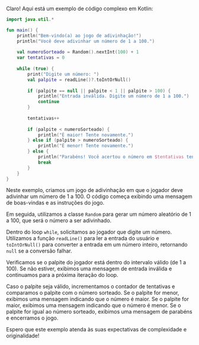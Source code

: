 Claro! Aqui está um exemplo de código complexo em Kotlin:

```kotlin
import java.util.*

fun main() {
    println("Bem-vindo(a) ao jogo de adivinhação!")
    println("Você deve adivinhar um número de 1 a 100.")
    
    val numeroSorteado = Random().nextInt(100) + 1
    var tentativas = 0
    
    while (true) {
        print("Digite um número: ")
        val palpite = readLine()?.toIntOrNull()
        
        if (palpite == null || palpite < 1 || palpite > 100) {
            println("Entrada inválida. Digite um número de 1 a 100.")
            continue
        }
        
        tentativas++
        
        if (palpite < numeroSorteado) {
            println("É maior! Tente novamente.")
        } else if (palpite > numeroSorteado) {
            println("É menor! Tente novamente.")
        } else {
            println("Parabéns! Você acertou o número em $tentativas tentativas.")
            break
        }
    }
}
```

Neste exemplo, criamos um jogo de adivinhação em que o jogador deve adivinhar um número de 1 a 100. O código começa exibindo uma mensagem de boas-vindas e as instruções do jogo.

Em seguida, utilizamos a classe `Random` para gerar um número aleatório de 1 a 100, que será o número a ser adivinhado.

Dentro do loop `while`, solicitamos ao jogador que digite um número. Utilizamos a função `readLine()` para ler a entrada do usuário e `toIntOrNull()` para converter a entrada em um número inteiro, retornando `null` se a conversão falhar.

Verificamos se o palpite do jogador está dentro do intervalo válido (de 1 a 100). Se não estiver, exibimos uma mensagem de entrada inválida e continuamos para a próxima iteração do loop.

Caso o palpite seja válido, incrementamos o contador de tentativas e comparamos o palpite com o número sorteado. Se o palpite for menor, exibimos uma mensagem indicando que o número é maior. Se o palpite for maior, exibimos uma mensagem indicando que o número é menor. Se o palpite for igual ao número sorteado, exibimos uma mensagem de parabéns e encerramos o jogo.

Espero que este exemplo atenda às suas expectativas de complexidade e originalidade!